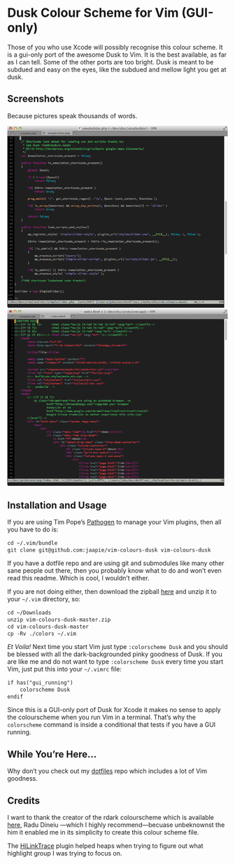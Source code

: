 # Dusk Colour Scheme for Vim (GUI-only)

Those of you who use Xcode will possibly recognise this colour scheme. It is a
gui-only port of the awesome Dusk to Vim. It is the best available, as far as
I can tell. Some of the other ports are too bright. Dusk is meant to be
subdued and easy on the eyes, like the subdued and mellow light you get at
dusk.

## Screenshots

Because pictures speak thousands of words. 

![Dusk in MacVim editing PHP](vim-dusk-1.png)
![Dusk in MacVim editing HTML](vim-dusk-2.png)

## Installation and Usage

If you are using Tim Pope&rsquo;s
[Pathogen](https://github.com/tpope/vim-pathogen) to manage your Vim plugins,
then all you have to do is:

	cd ~/.vim/bundle 
	git clone git@github.com:jaapie/vim-colours-dusk vim-colours-dusk

If you have a dotfile repo and are using git and submodules like many other
sane people out there, then you probably know what to do and won&rsquo;t even
read this readme. Which is cool, I wouldn&rsquo;t either.

If you are not doing either, then download the zipball 
[here](https://github.com/jaapie/vim-colours-dusk/archive/master.zip) and
unzip it to your `~/.vim` directory, so:

	cd ~/Downloads
	unzip vim-colours-dusk-master.zip
	cd vim-colours-dusk-master
	cp -Rv ./colors ~/.vim

*Et Voila!* Next time you start Vim just type `:colorscheme Dusk` and you should
be blessed with all the dark-backgrounded pinky goodness of Dusk. If you are
like me and do not want to type `:colorscheme Dusk` every time you start Vim,
just put this into your `~/.vimrc` file:


	if has("gui_running")
		colorscheme Dusk 
	endif

Since this is a GUI-only port of Dusk for Xcode it makes no sense to apply the
colourscheme when you run Vim in a terminal. That&rsquo;s why the `colorscheme`
command is inside a conditional that tests if you have a GUI running.

## While You&rsquo;re Here&hellip;

Why don&rsquo;t you check out my [dotfiles](//github.com/jaapie/dotfiles) repo which
includes a lot of Vim goodness.

## Credits

I want to thank the creator of the rdark colourscheme which is available
[here](http://www.vim.org/scripts/script.php?script_id=1732), Radu Dineiu
&mdash;which I highly recommend&mdash;becuase unbeknownst the him it enabled
me in its simplicity to create this colour scheme file.

The [HiLinkTrace](https://github.com/gerw/vim-HiLinkTrace) plugin helped heaps
when trying to figure out what highlight group I was trying to focus on.


